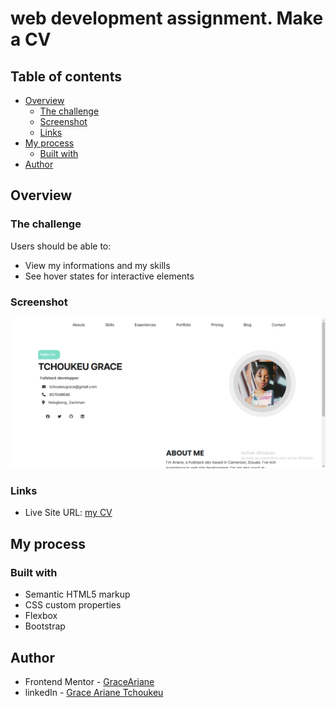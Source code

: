 # web development assignment. Make a CV

## Table of contents

- [Overview](#overview)
  - [The challenge](#the-challenge)
  - [Screenshot](#screenshot)
  - [Links](#links)
- [My process](#my-process)
  - [Built with](#built-with)
- [Author](#author)


## Overview

### The challenge

Users should be able to:

- View my informations and my skills
- See hover states for interactive elements

### Screenshot

![](images/design.png)



### Links

- Live Site URL: [my CV](https://site-cv-blond.vercel.app/)

## My process

### Built with

- Semantic HTML5 markup
- CSS custom properties
- Flexbox
- Bootstrap



## Author

- Frontend Mentor - [GraceAriane](https://www.frontendmentor.io/profile/GraceAriane)
- linkedIn - [Grace Ariane Tchoukeu](https://www.linkedin.com/in/grace-ariane-tchoukeu)